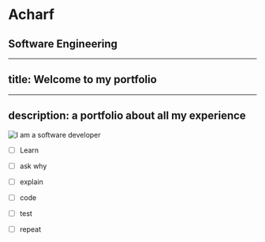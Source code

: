 # Acharf
## Software Engineering
---
title: Welcome to my portfolio
---
---
description: a portfolio about all my experience
---
![I am a software developer](https://static.vecteezy.com/system/resources/thumbnails/003/297/661/small_2x/software-development-concept-with-icon-set-with-big-word-free-vector.jpg)

- [ ] Learn
- [ ] ask why
- [ ] explain
- [ ] code
- [ ] test
- [ ] repeat

